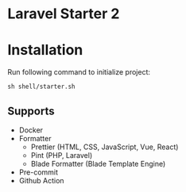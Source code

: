 # Laravel Starter 2

# Installation

Run following command to initialize project:

```
sh shell/starter.sh
```

## Supports

- Docker
- Formatter
    - Prettier (HTML, CSS, JavaScript, Vue, React)
    - Pint (PHP, Laravel)
    - Blade Formatter (Blade Template Engine)
- Pre-commit
- Github Action